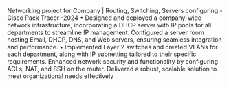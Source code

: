 Networking project for Company | Routing, Switching, Servers configuring -Cisco Pack Tracer -2024 
•	Designed and deployed a company-wide network infrastructure, incorporating a DHCP server with IP pools for all departments to streamline IP management. 
  Configured a server room hosting Email, DHCP, DNS, and Web servers, ensuring seamless integration and performance. 
•	Implemented Layer 2 switches and created VLANs for each department, along with IP subnetting tailored to their specific requirements. 
  Enhanced network security and functionality by configuring ACLs, NAT, and SSH on the router. Delivered a robust, 
  scalable solution to meet organizational needs effectively

